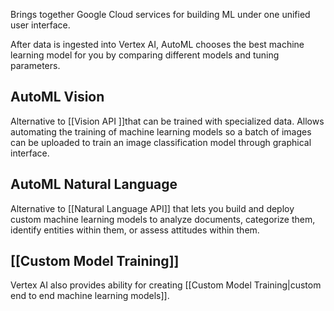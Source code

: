 Brings together Google Cloud services for building ML under one unified user interface.

After data is ingested into Vertex AI, AutoML chooses the best machine learning model for you by comparing different models and tuning parameters.


## AutoML Vision
Alternative to [[Vision API ]]that can be trained with specialized data. Allows automating the training  of machine learning models so a batch of images can be uploaded to train an image classification model through graphical interface.

## AutoML Natural Language
Alternative to [[Natural Language API]] that lets you build and deploy custom machine learning models to analyze documents, categorize them, identify entities within them, or assess attitudes within them.

## [[Custom Model Training]]
Vertex AI also provides ability for creating [[Custom Model Training|custom end to end machine learning models]].


